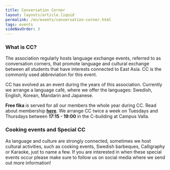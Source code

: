 ```yaml
---
title: Conversation Corner
layout: layouts/article.liquid
permalink: /en/events/conversation-corner.html
tags: events
sideNavOrder: 3
---
```


### What is CC? 

The association regularly hosts language exchange events, 
referred to as conversation corners, that promote language and 
cultural exchange between all students that have interests 
connected to East Asia. CC is the commonly used abbreviation for this event.

CC has evolved as an event during the years of this association. 
Currently we arrange a language café, where we offer the languages: 
Swedish, English, Korean, Mandarin and Japanese. 

**Free fika** is served for all our members the whole year during CC. 
Read about membership **[here](/about/membership)**.  We arrange CC twice a week on 
Tuesdays and Thursdays between **17:15 - 19:00** in the C-building 
at Campus Valla.

### Cooking events and Special CC

As language and culture are strongly connected, sometimes we host cultural activities, such as cooking events, 
Swedish barbeques, Calligraphy or Karaoke, just to name a few. 
If you are interested in when these special events occur please make sure to follow us on social media where we send out more information!
